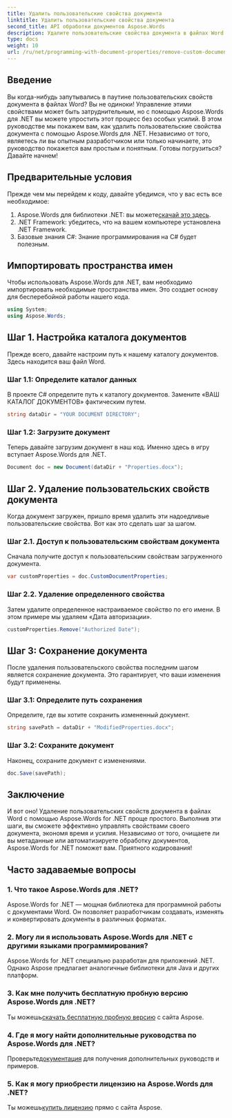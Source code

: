 ```yaml
---
title: Удалить пользовательские свойства документа
linktitle: Удалить пользовательские свойства документа
second_title: API обработки документов Aspose.Words
description: Удалите пользовательские свойства документа в файлах Word с помощью Aspose.Words для .NET. Следуйте нашему пошаговому руководству, чтобы найти быстрое и простое решение. Идеально подходит для разработчиков.
type: docs
weight: 10
url: /ru/net/programming-with-document-properties/remove-custom-document-properties/
---
```

## Введение

Вы когда-нибудь запутывались в паутине пользовательских свойств документа в файлах Word? Вы не одиноки! Управление этими свойствами может быть затруднительным, но с помощью Aspose.Words для .NET вы можете упростить этот процесс без особых усилий. В этом руководстве мы покажем вам, как удалить пользовательские свойства документа с помощью Aspose.Words для .NET. Независимо от того, являетесь ли вы опытным разработчиком или только начинаете, это руководство покажется вам простым и понятным. Готовы погрузиться? Давайте начнем!

## Предварительные условия

Прежде чем мы перейдем к коду, давайте убедимся, что у вас есть все необходимое:

1.  Aspose.Words для библиотеки .NET: вы можете[скачай это здесь](https://releases.aspose.com/words/net/).
2. .NET Framework: убедитесь, что на вашем компьютере установлена .NET Framework.
3. Базовые знания C#: Знание программирования на C# будет полезным.

## Импортировать пространства имен

Чтобы использовать Aspose.Words для .NET, вам необходимо импортировать необходимые пространства имен. Это создает основу для бесперебойной работы нашего кода.

```csharp
using System;
using Aspose.Words;
```

## Шаг 1. Настройка каталога документов

Прежде всего, давайте настроим путь к нашему каталогу документов. Здесь находится ваш файл Word.

### Шаг 1.1: Определите каталог данных

В проекте C# определите путь к каталогу документов. Замените «ВАШ КАТАЛОГ ДОКУМЕНТОВ» фактическим путем.

```csharp
string dataDir = "YOUR DOCUMENT DIRECTORY";
```

### Шаг 1.2: Загрузите документ

Теперь давайте загрузим документ в наш код. Именно здесь в игру вступает Aspose.Words для .NET.

```csharp
Document doc = new Document(dataDir + "Properties.docx");
```

## Шаг 2. Удаление пользовательских свойств документа

Когда документ загружен, пришло время удалить эти надоедливые пользовательские свойства. Вот как это сделать шаг за шагом.

### Шаг 2.1. Доступ к пользовательским свойствам документа

Сначала получите доступ к пользовательским свойствам загруженного документа.

```csharp
var customProperties = doc.CustomDocumentProperties;
```

### Шаг 2.2. Удаление определенного свойства

Затем удалите определенное настраиваемое свойство по его имени. В этом примере мы удаляем «Дата авторизации».

```csharp
customProperties.Remove("Authorized Date");
```

## Шаг 3: Сохранение документа

После удаления пользовательского свойства последним шагом является сохранение документа. Это гарантирует, что ваши изменения будут применены.

### Шаг 3.1: Определите путь сохранения

Определите, где вы хотите сохранить измененный документ.

```csharp
string savePath = dataDir + "ModifiedProperties.docx";
```

### Шаг 3.2: Сохраните документ

Наконец, сохраните документ с изменениями.

```csharp
doc.Save(savePath);
```

## Заключение

И вот оно! Удаление пользовательских свойств документа в файлах Word с помощью Aspose.Words for .NET проще простого. Выполнив эти шаги, вы сможете эффективно управлять свойствами своего документа, экономя время и усилия. Независимо от того, очищаете ли вы метаданные или автоматизируете обработку документов, Aspose.Words for .NET поможет вам. Приятного кодирования!

## Часто задаваемые вопросы

### 1. Что такое Aspose.Words для .NET?
Aspose.Words for .NET — мощная библиотека для программной работы с документами Word. Он позволяет разработчикам создавать, изменять и конвертировать документы в различных форматах.

### 2. Могу ли я использовать Aspose.Words для .NET с другими языками программирования?
Aspose.Words for .NET специально разработан для приложений .NET. Однако Aspose предлагает аналогичные библиотеки для Java и других платформ.

### 3. Как мне получить бесплатную пробную версию Aspose.Words для .NET?
 Ты можешь[скачать бесплатную пробную версию](https://releases.aspose.com/) с сайта Aspose.

### 4. Где я могу найти дополнительные руководства по Aspose.Words для .NET?
 Проверьте[документация](https://reference.aspose.com/words/net/) для получения дополнительных руководств и примеров.

### 5. Как я могу приобрести лицензию на Aspose.Words для .NET?
 Ты можешь[купить лицензию](https://purchase.aspose.com/buy) прямо с сайта Aspose.
